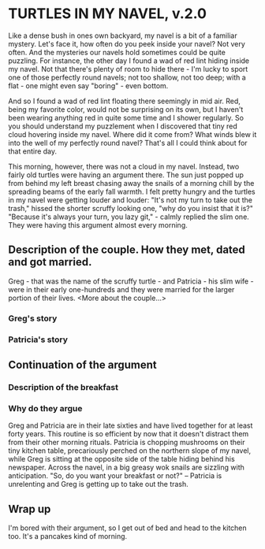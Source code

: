 # TURTLES IN MY NAVEL, v.2.0

Like a dense bush in ones own backyard, my navel is a bit of a familiar mystery. Let's face it, how often do you peek inside your navel? Not very often. And the mysteries our navels hold sometimes could be quite puzzling. For instance, the other day I found a wad of red lint hiding inside my navel. Not that there's plenty of room to hide there - I'm lucky to sport one of those perfectly round navels; not too shallow, not too deep; with a flat - one might even say "boring" - even bottom.

And so I found a wad of red lint floating there seemingly in mid air. Red, being my favorite color, would not be surprising on its own, but I haven't been wearing anything red in quite some time and I shower regularly. So you should understand my puzzlement when I discovered that tiny red cloud hovering inside my navel. Where did it come from? What winds blew it into the well of my perfectly round navel? That's all I could think about for that entire day.

This morning, however, there was not a cloud in my navel. Instead, two fairly old turtles were having an argument there. The sun just popped up from behind my left breast chasing away the snails of a morning chill by the spreading beams of the early fall warmth. I felt pretty hungry and the turtles in my navel were getting louder and louder: "It's not my turn to take out the trash," hissed the shorter scruffy looking one, "why do you insist that it is?" "Because it's always your turn, you lazy git," - calmly replied the slim one. They were having this argument almost every morning.

## Description of the couple. How they met, dated and got married.

Greg - that was the name of the scruffy turtle - and Patricia - his slim wife - were in their early one-hundreds and they were married for the larger portion of their lives. <More about the couple…>

### Greg's story
### Patricia's story

## Continuation of the argument
### Description of the breakfast
### Why do they argue

Greg and Patricia are in their late sixties and have lived together for at least forty years. This routine is so efficient by now that it doesn't distract them from their other morning rituals. Patricia is chopping mushrooms on their tiny kitchen table, precariously perched on the northern slope of my navel, while Greg is sitting at the opposite side of the table hiding behind his newspaper. Across the navel, in a big greasy wok snails are sizzling with anticipation. "So, do you want your breakfast or not?" – Patricia is unrelenting and Greg is getting up to take out the trash.

## Wrap up

I'm bored with their argument, so I get out of bed and head to the kitchen too. It's a pancakes kind of morning.
 